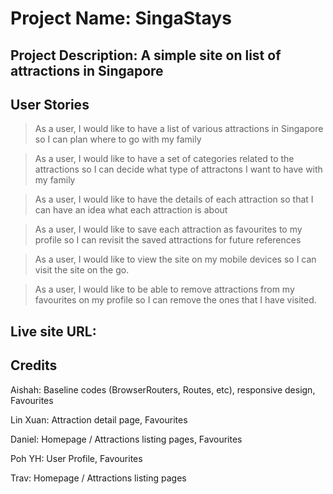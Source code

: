 # Project Name: SingaStays

## Project Description: A simple site on list of attractions in Singapore

## User Stories
> As a user, I would like to have a list of various attractions in Singapore so I can plan where to go with my family

> As a user, I would like to have a set of categories related to the attractions so I can decide what type of attractons I want to have with my family

> As a user, I would like to have the details of each attraction so that I can have an idea what each attraction is about

> As a user, I would like to save each attraction as favourites to my profile so I can revisit the saved attractions for future references

> As a user, I would like to view the site on my mobile devices so I can visit the site on the go.

> As a user, I would like to be able to remove attractions from my favourites on my profile so I can remove the ones that I have visited.    

## Live site URL: 

## Credits
Aishah: Baseline codes (BrowserRouters, Routes, etc), responsive design, Favourites

Lin Xuan: Attraction detail page, Favourites

Daniel: Homepage / Attractions listing pages, Favourites

Poh YH: User Profile, Favourites

Trav: Homepage / Attractions listing pages
